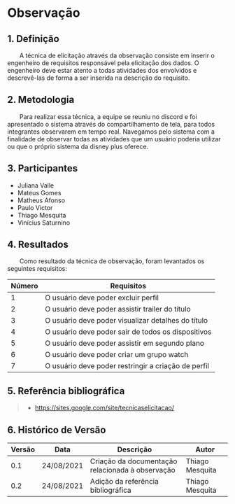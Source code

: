 # Observação

## 1. Definição

&emsp;&emsp;A técnica de elicitação através da observação consiste em inserir o engenheiro de requisitos responsável pela elicitação dos dados. O engenheiro deve estar atento a todas atividades dos envolvidos e  descrevê-las de forma a ser inserida na descrição do requisito.

## 2. Metodologia
&emsp;&emsp;Para realizar essa técnica, a equipe se reuniu no discord e foi apresentado o sistema através do compartilhamento de tela, para todos integrantes observarem em tempo real. Navegamos pelo sistema com a finalidade de observar todas as atividades que um usuário poderia utilizar ou que o próprio sistema da disney plus oferece.

## 3. Participantes
- Juliana Valle
- Mateus Gomes
- Matheus Afonso    
- Paulo Victor
- Thiago Mesquita
- Vinícius Saturnino

## 4. Resultados
&emsp;&emsp;Como resultado da técnica de observação, foram levantados os seguintes requisitos:

| Número | Requisitos                                       |
| ------ | --------------------------------------------------|
| 1    | O usuário deve poder excluir perfil|
| 2    | O usuário deve poder assistir trailer do título      |
| 3    | O usuário deve poder visualizar detalhes do título    |
| 4    | O usuário deve poder sair de todos os dispositivos   |
| 5    | O usuário deve poder assistir em segundo plano   |
| 6    | O usuário deve poder criar um grupo watch   |
| 7    | O usuário deve poder restringir a criação de perfil    |

## 5. Referência bibliográfica
> - https://sites.google.com/site/tecnicaselicitacao/

## 6. Histórico de Versão

| Versão | Data       | Descrição                                           | Autor        |
| ------ | ---------- | --------------------------------------------------- | ------------ |
| 0.1    | 24/08/2021 | Criação da documentação relacionada à observação | Thiago Mesquita |
| 0.2    | 24/08/2021 | Adição da referência bibliográfica | Thiago Mesquita |